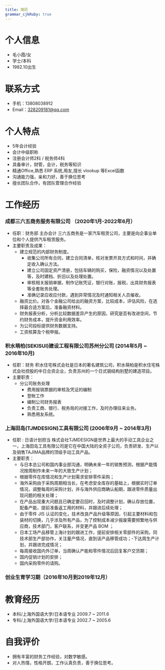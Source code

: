 ```yaml
---
title: 简历
grammar_cjkRuby: true
---
```


# 个人信息
- 毛小霞/女
- 学士/本科
- 1982.10出生
# 联系方式
- 手机：13808038912
- Email：328209181@qq.com
# 个人特点
- 5年会计经验
- 会计中级职称  
- 注册会计师2科 / 税务师4科
- 具备审计，财管，会计，税务等知识
- 精通Office,熟悉 ERP 系统,用友,擅长 vlookup 等Excel函数
- 沟通能力强，亲和力好，善于换位思考
- 擅长团队合作，有团队管理合作经验

# 工作经历
### 成都三六五商务服务有限公司  （2020年1月-2022年6月）
- 任职：财务部  主办会计
三六五商务是一家汽车租赁公司，主要是向企事业单位和个人提供汽车租赁服务。
- 主要职责及成果：
    - 建立规范的内部财务制度。
		- 收集公司所有合同，建立合同清单，核对发票开具方式和时间，并确定收入确认方法。
		- 建立公司固定资产清册，包括车辆的购买，保险，融资情况以及处置等，及时建档、折旧以及处理处置。
		- 审核相关报销单据，制作记账凭证，银行对账，报税，出具财务报表等全套账务处理。
		- 准确记录应收应付款，遇到异常情况及时通知相关人员催收。
    - 融资比价。对各个金融公司给出的融资方案，比较成本，评估风险，在选择最合适方案后，准备融资材料。
    - 财务报表分析，分析比较数据差异产生的原因，研究是否有改进空间，节约财务成本，提升资金利用效率。
    - 为公司投标提供财务数据支持。
    - 工资核算及个税申报。	
   
### 积水萌柏(SEKISUI)建设工程有限公司苏州分公司 (2014年5月 ~ 2016年10月)
- 任职：财务
积水住宅株式会社是日本的著名建筑公司，积水萌柏是积水住宅株式会社控股的中日合资企业，负责苏州的一个日式钢结构别墅的建造项目。
- 主要职责：
	- 分公司账务处理
		- 费用报销票据的审核及凭证的编制
		- 登帐工作
		- 编制公司财务报表
		- 负责工商、银行、税务局的对接工作，及时办理往来业务。
		- 熟悉用友系统。
   
### 上海田岛(TJMDESIGN)工具有限公司 (2006年9月 ~ 2014年3月)
- 任职 : 日语计划担当
株式会社TJMDESIGN是世界上最大的手动工具企业之一，上海田岛工具有限公司是它在中国大陆的全资子公司，负责研发、生产以及销售TAJIMA品牌的顶级手动工具产品。
- 主要职责：
	- 与日本总公司和国内事业部沟通，明确未来一年的销售预测，根据产能情况按周制作未来一年的大致生产计划；
	- 根据零件在库情况和生产计划需求安排零件采购；
	- 海外采购由于采购周期相当长，在考虑安全库存的基础上，根据实时订单情况，调整每周的采购计划，并与海外供应商确认船期，跟进零件质量出现问题的相关处理；
	- 在产品出现重大问题且已确定要召回时，及时调整计划，确认存放位置，配备产能，提前准备返工用的材料，并跟进后续处理；
	- 由于零件 JIS  认证的变化，技术改良产品升级等原因，引起主要材料和包装材的切换，几乎涉及所有产品，为了控制成本减少报废需要频繁地与供应商，技术部门，客户联系，并变更产品 BOM ；
	- 日本工场产品移管上海计划的跟进工作，提前安排相关零部件的采购，同技术部生产部协作，关注量产情况，直到该产品移管成功；-下达周生产计划，并跟进完成情况；
	- 每周接收国内外订单，当周确认产能和零件情况后回复客户交货期；
	- 国内促销计划的安排；
	- 国内采购零件的请购。



### 创业生育学习期（2016年10月到2019年12月）



# 教育经历
- 本科/上海外国语大学/日本语专业   2009.7 ~ 2011.6
- 专科/上海外国语大学/日本语专业  2002.7 ~ 2005.6

# 自我评价
- 拥有丰富的财务工作经验，对数字敏感。
- 对人热情，性格开朗，工作认真负责，善于换位思考。